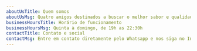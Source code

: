 ```yaml
---
aboutUsTitle: Quem somos
aboutUsMsg: Quatro amigos destinados a buscar o melhor sabor e qualidade para cada prato criado e servido. Apaixonados pela comida e sempre motivados a melhorar cada vez mais nossas receitas. As palavras das pessoas que experimentam do nosso sabor, são gravadas com todo cuidado e carinho, pois queremos ser referência de qualidade, diferencial e sabor. Sim amigos, graças a vocês e a toda alma que colocamos ao cozinhar, nós somos In Fire.
businessHoursTitle: Horário de funcionamento
businessHoursMsg: Quinta à domingo, de 19h as 22:30h
contactTitle: Contato e social
contactMsg: Entre em contato diretamente pelo Whatsapp e nos siga no Instagram.
---
```


